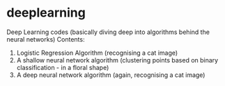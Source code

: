 # deeplearning
Deep Learning codes (basically diving deep into algorithms behind the neural networks)
Contents:
1. Logistic Regression Algorithm (recognising a cat image)
2. A shallow neural network algorithm (clustering points based on binary classification - in a floral shape)
3. A deep neural network algorithm (again, recognising a cat image)
